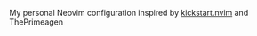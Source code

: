 My personal Neovim configuration inspired by [kickstart.nvim](https://github.com/nvim-lua/kickstart.nvim) and ThePrimeagen 
